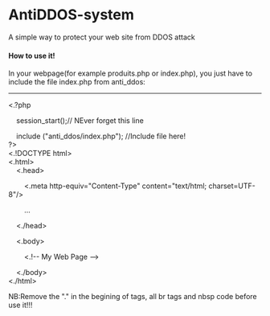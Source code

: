 # AntiDDOS-system
A simple way to protect your web site from DDOS attack

<h4> How to use it!</h4>
In your webpage(for example produits.php or index.php), you just have to include the file index.php from anti_ddos:<br>
<hr>
<.?php <br>

  &nbsp; &nbsp; session_start();// NEver forget this line<br>

  &nbsp; &nbsp; include ("anti_ddos/index.php"); //Include file here!</br>
?><br>
<.!DOCTYPE html><br>
<.html><br>
  &nbsp; &nbsp; <.head><br>
      
  &nbsp; &nbsp; 
  &nbsp; &nbsp; <.meta http-equiv="Content-Type" content="text/html; charset=UTF-8"/><br>
      
  &nbsp; &nbsp; 
  &nbsp; &nbsp; ...<br>
  
  &nbsp; &nbsp; <./head><br>
  
  &nbsp; &nbsp; <.body><br>
    
  &nbsp; &nbsp; 
  &nbsp; &nbsp; <.!-- My Web Page --><br>
  
  &nbsp; &nbsp; <./body><br>
<./html><br>

NB:Remove the "." in the begining of tags, all br tags and nbsp code before use it!!!

